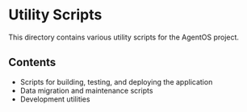 # Utility Scripts

This directory contains various utility scripts for the AgentOS project.

## Contents

- Scripts for building, testing, and deploying the application
- Data migration and maintenance scripts
- Development utilities
